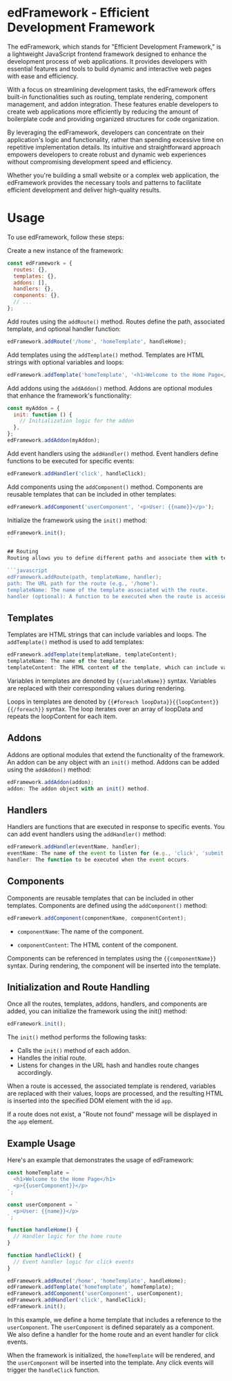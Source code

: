 # edFramework - Efficient Development Framework

The edFramework, which stands for "Efficient Development Framework," is a lightweight JavaScript frontend framework designed to enhance the development process of web applications. It provides developers with essential features and tools to build dynamic and interactive web pages with ease and efficiency.

With a focus on streamlining development tasks, the edFramework offers built-in functionalities such as routing, template rendering, component management, and addon integration. These features enable developers to create web applications more efficiently by reducing the amount of boilerplate code and providing organized structures for code organization.

By leveraging the edFramework, developers can concentrate on their application's logic and functionality, rather than spending excessive time on repetitive implementation details. Its intuitive and straightforward approach empowers developers to create robust and dynamic web experiences without compromising development speed and efficiency.

Whether you're building a small website or a complex web application, the edFramework provides the necessary tools and patterns to facilitate efficient development and deliver high-quality results.

# Usage
To use edFramework, follow these steps:

Create a new instance of the framework:
```javascript
const edFramework = {
  routes: {},
  templates: {},
  addons: [],
  handlers: {},
  components: {},
  // ...
};
```

Add routes using the `addRoute()` method. Routes define the path, associated template, and optional handler function:
```javascript
edFramework.addRoute('/home', 'homeTemplate', handleHome);
```

Add templates using the `addTemplate()` method. Templates are HTML strings with optional variables and loops:

```javascript
edFramework.addTemplate('homeTemplate', '<h1>Welcome to the Home Page</h1>');
```

Add addons using the `addAddon()` method. Addons are optional modules that enhance the framework's functionality:
```javascript
const myAddon = {
  init: function () {
    // Initialization logic for the addon
  },
};
edFramework.addAddon(myAddon);
```

Add event handlers using the `addHandler()` method. Event handlers define functions to be executed for specific events:
```javascript
edFramework.addHandler('click', handleClick);
```

Add components using the `addComponent()` method. Components are reusable templates that can be included in other templates:
```javascript
edFramework.addComponent('userComponent', '<p>User: {{name}}</p>');
```

Initialize the framework using the `init()` method:
```javascript
edFramework.init();
``

## Routing
Routing allows you to define different paths and associate them with templates and optional handler functions. The `addRoute()` method is used to add routes:

```javascript
edFramework.addRoute(path, templateName, handler);
path: The URL path for the route (e.g., '/home').
templateName: The name of the template associated with the route.
handler (optional): A function to be executed when the route is accessed.
```

## Templates
Templates are HTML strings that can include variables and loops. The `addTemplate()` method is used to add templates:

```javascript
edFramework.addTemplate(templateName, templateContent);
templateName: The name of the template.
templateContent: The HTML content of the template, which can include variables and loops.
```

Variables in templates are denoted by `{{variableName}}` syntax. Variables are replaced with their corresponding values during rendering.

Loops in templates are denoted by `{{#foreach loopData}}{{loopContent}}{{/foreach}}` syntax. The loop iterates over an array of loopData and repeats the loopContent for each item.

## Addons
Addons are optional modules that extend the functionality of the framework. An addon can be any object with an `init()` method. Addons can be added using the `addAddon()` method:

```javascript
edFramework.addAddon(addon);
addon: The addon object with an init() method.
```

## Handlers
Handlers are functions that are executed in response to specific events. You can add event handlers using the `addHandler()` method:

```javascript
edFramework.addHandler(eventName, handler);
eventName: The name of the event to listen for (e.g., 'click', 'submit', 'keydown').
handler: The function to be executed when the event occurs.
```

## Components
Components are reusable templates that can be included in other templates. Components are defined using the `addComponent()` method:

```javascript
edFramework.addComponent(componentName, componentContent);
```

* `componentName`: The name of the component.

* `componentContent`: The HTML content of the component.

Components can be referenced in templates using the `{{componentName}}` syntax. During rendering, the component will be inserted into the template.

## Initialization and Route Handling
Once all the routes, templates, addons, handlers, and components are added, you can initialize the framework using the init() method:

```javascript
edFramework.init();
```

The `init()` method performs the following tasks:
- Calls the `init()` method of each addon.
- Handles the initial route.
- Listens for changes in the URL hash and handles route changes accordingly.

When a route is accessed, the associated template is rendered, variables are replaced with their values, loops are processed, and the resulting HTML is inserted into the specified DOM element with the id `app`.

If a route does not exist, a "Route not found" message will be displayed in the `app` element.

## Example Usage

Here's an example that demonstrates the usage of edFramework:

```javascript
const homeTemplate = `
  <h1>Welcome to the Home Page</h1>
  <p>{{userComponent}}</p>
`;

const userComponent = `
  <p>User: {{name}}</p>
`;

function handleHome() {
  // Handler logic for the home route
}

function handleClick() {
  // Event handler logic for click events
}

edFramework.addRoute('/home', 'homeTemplate', handleHome);
edFramework.addTemplate('homeTemplate', homeTemplate);
edFramework.addComponent('userComponent', userComponent);
edFramework.addHandler('click', handleClick);
edFramework.init();
```
In this example, we define a home template that includes a reference to the `userComponent`. The `userComponent` is defined separately as a component. We also define a handler for the home route and an event handler for click events.

When the framework is initialized, the `homeTemplate` will be rendered, and the `userComponent` will be inserted into the template. Any click events will trigger the `handleClick` function.
